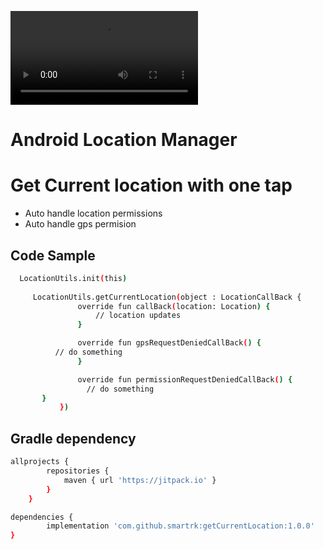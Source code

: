 ![ezgif com-gif-maker (1)](https://user-images.githubusercontent.com/20436225/161188828-6c71ff44-eccf-4c60-9c8d-4c6c35948b60.mp4)


# Android Location Manager
## 
# Get Current location with one tap
- Auto handle location permissions
- Auto handle gps permision


## Code Sample 
 ```sh
   LocationUtils.init(this)
   
      LocationUtils.getCurrentLocation(object : LocationCallBack {
                override fun callBack(location: Location) {
                    // location updates
                }

                override fun gpsRequestDeniedCallBack() {
		   // do something
                }

                override fun permissionRequestDeniedCallBack() {
                  // do something
		}
            })
```





## Gradle dependency

```sh
allprojects {
		repositories {
			maven { url 'https://jitpack.io' }
		}
	}
```

```sh
dependencies { 
        implementation 'com.github.smartrk:getCurrentLocation:1.0.0' 
}
```

